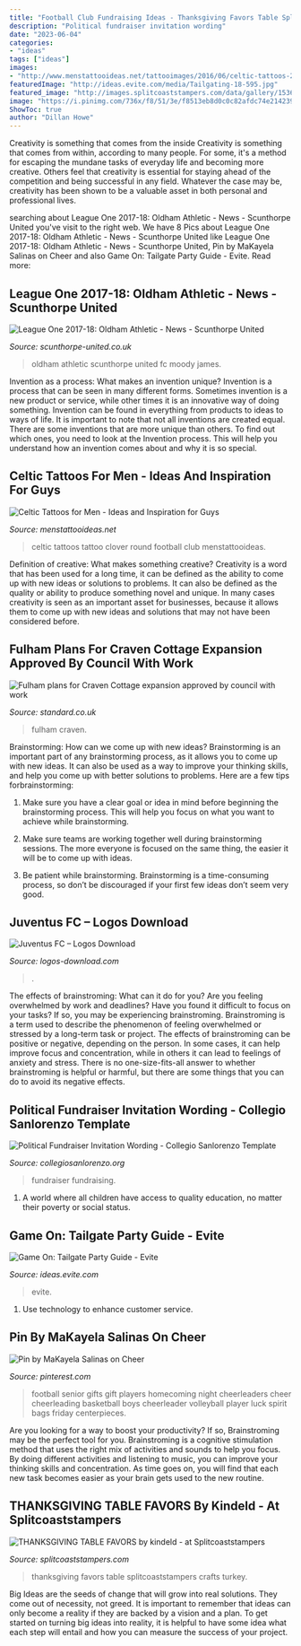 ```yaml
---
title: "Football Club Fundraising Ideas - Thanksgiving Favors Table Splitcoaststampers Crafts Turkey"
description: "Political fundraiser invitation wording"
date: "2023-06-04"
categories:
- "ideas"
tags: ["ideas"]
images:
- "http://www.menstattooideas.net/tattooimages/2016/06/celtic-tattoos-21.jpg"
featuredImage: "http://ideas.evite.com/media/Tailgating-18-595.jpg"
featured_image: "http://images.splitcoaststampers.com/data/gallery/15367/2008/12/07/DSCN0023_by_kindeld.JPG"
image: "https://i.pinimg.com/736x/f8/51/3e/f8513eb8d0c0c82afdc74e214239ccee--senior-night-football-gifts-football-homecoming.jpg"
ShowToc: true
author: "Dillan Howe"
---
```



Creativity is something that comes from the inside
Creativity is something that comes from within, according to many people. For some, it's a method for escaping the mundane tasks of everyday life and becoming more creative. Others feel that creativity is essential for staying ahead of the competition and being successful in any field. Whatever the case may be, creativity has been shown to be a valuable asset in both personal and professional lives.

	

		
searching about League One 2017-18: Oldham Athletic - News - Scunthorpe United you've visit to the right web. We have 8 Pics about League One 2017-18: Oldham Athletic - News - Scunthorpe United like League One 2017-18: Oldham Athletic - News - Scunthorpe United, Pin by MaKayela Salinas on Cheer and also Game On: Tailgate Party Guide - Evite. Read more:
		
    
## League One 2017-18: Oldham Athletic - News - Scunthorpe United

<img loading=lazy src="https://www.scunthorpe-united.co.uk/contentassets/ad7cff23b98f460eae1a84f6d67b5b15/oldham-athletic.jpg" onerror="this.onerror=null;this.src='https://tse3.mm.bing.net/th?id=OIP.3_MBe_tfCtuEGMCMTTyxrQHaEK&amp;pid=15.1';" alt="League One 2017-18: Oldham Athletic - News - Scunthorpe United">

_Source: scunthorpe-united.co.uk_

>oldham athletic scunthorpe united fc moody james. 

	

Invention as a process: What makes an invention unique?
Invention is a process that can be seen in many different forms. Sometimes invention is a new product or service, while other times it is an innovative way of doing something. Invention can be found in everything from products to ideas to ways of life.
It is important to note that not all inventions are created equal. There are some inventions that are more unique than others. To find out which ones, you need to look at the Invention process. This will help you understand how an invention comes about and why it is so special.

    
## Celtic Tattoos For Men - Ideas And Inspiration For Guys

<img loading=lazy src="http://www.menstattooideas.net/tattooimages/2016/06/celtic-tattoos-21.jpg" onerror="this.onerror=null;this.src='https://tse1.mm.bing.net/th?id=OIP.e8wh2mz6GyPfjPo_Ta0lDAHaJ3&amp;pid=15.1';" alt="Celtic Tattoos for Men - Ideas and Inspiration for Guys">

_Source: menstattooideas.net_

>celtic tattoos tattoo clover round football club menstattooideas. 

	

Definition of creative: What makes something creative?
Creativity is a word that has been used for a long time, it can be defined as the ability to come up with new ideas or solutions to problems. It can also be defined as the quality or ability to produce something novel and unique. In many cases creativity is seen as an important asset for businesses, because it allows them to come up with new ideas and solutions that may not have been considered before.

    
## Fulham Plans For Craven Cottage Expansion Approved By Council With Work

<img loading=lazy src="https://www.standard.co.uk/s3fs-public/thumbnails/image/2018/01/18/14/fulhamproject1801b.jpg" onerror="this.onerror=null;this.src='https://tse4.mm.bing.net/th?id=OIP.MFDwlSD6ES6Sqf-l0nZDigHaE8&amp;pid=15.1';" alt="Fulham plans for Craven Cottage expansion approved by council with work">

_Source: standard.co.uk_

>fulham craven. 

	

Brainstorming: How can we come up with new ideas?
Brainstorming is an important part of any brainstorming process, as it allows you to come up with new ideas. It can also be used as a way to improve your thinking skills, and help you come up with better solutions to problems. Here are a few tips forbrainstorming:
1. Make sure you have a clear goal or idea in mind before beginning the brainstorming process. This will help you focus on what you want to achieve while brainstorming.

2. Make sure teams are working together well during brainstorming sessions. The more everyone is focused on the same thing, the easier it will be to come up with ideas.

3. Be patient while brainstorming. Brainstorming is a time-consuming process, so don’t be discouraged if your first few ideas don’t seem very good.

    
## Juventus FC – Logos Download

<img loading=lazy src="https://logos-download.com/wp-content/uploads/2016/05/Juventus_FC_logo_logotype.png" onerror="this.onerror=null;this.src='https://tse3.mm.bing.net/th?id=OIP.aOwM35Z2oFq_XLefuuAFggHaMF&amp;pid=15.1';" alt="Juventus FC – Logos Download">

_Source: logos-download.com_

>. 

	

The effects of brainstroming: What can it do for you?
Are you feeling overwhelmed by work and deadlines? Have you found it difficult to focus on your tasks? If so, you may be experiencing brainstroming. Brainstroming is a term used to describe the phenomenon of feeling overwhelmed or stressed by a long-term task or project. The effects of brainstroming can be positive or negative, depending on the person. In some cases, it can help improve focus and concentration, while in others it can lead to feelings of anxiety and stress. There is no one-size-fits-all answer to whether brainstroming is helpful or harmful, but there are some things that you can do to avoid its negative effects.

    
## Political Fundraiser Invitation Wording - Collegio Sanlorenzo Template

<img loading=lazy src="https://collegiosanlorenzo.org/wp-content/uploads/2019/10/political-fundraiser-invitation-wording-inspirational-republican-party-fundraising-invitation-political-of-political-fundraiser-invitation-wording.jpg" onerror="this.onerror=null;this.src='https://tse1.mm.bing.net/th?id=OIP.FSM6myr281F6eZ8RnlDxewHaKU&amp;pid=15.1';" alt="Political Fundraiser Invitation Wording - Collegio Sanlorenzo Template">

_Source: collegiosanlorenzo.org_

>fundraiser fundraising. 

	

1. A world where all children have access to quality education, no matter their poverty or social status. 

    
## Game On: Tailgate Party Guide - Evite

<img loading=lazy src="http://ideas.evite.com/media/Tailgating-18-595.jpg" onerror="this.onerror=null;this.src='https://tse4.mm.bing.net/th?id=OIP.Hq93vX1Q2_xKhopHe9l3KAHaLH&amp;pid=15.1';" alt="Game On: Tailgate Party Guide - Evite">

_Source: ideas.evite.com_

>evite. 

	

1. Use technology to enhance customer service.

    
## Pin By MaKayela Salinas On Cheer

<img loading=lazy src="https://i.pinimg.com/736x/f8/51/3e/f8513eb8d0c0c82afdc74e214239ccee--senior-night-football-gifts-football-homecoming.jpg" onerror="this.onerror=null;this.src='https://tse1.mm.bing.net/th?id=OIP.LHgiWj94OrjfE5LiSggIXAHaJ6&amp;pid=15.1';" alt="Pin by MaKayela Salinas on Cheer">

_Source: pinterest.com_

>football senior gifts gift players homecoming night cheerleaders cheer cheerleading basketball boys cheerleader volleyball player luck spirit bags friday centerpieces. 

	

Are you looking for a way to boost your productivity? If so, Brainstroming may be the perfect tool for you. Brainstroming is a cognitive stimulation method that uses the right mix of activities and sounds to help you focus. By doing different activities and listening to music, you can improve your thinking skills and concentration. As time goes on, you will find that each new task becomes easier as your brain gets used to the new routine.

    
## THANKSGIVING TABLE FAVORS By Kindeld - At Splitcoaststampers

<img loading=lazy src="http://images.splitcoaststampers.com/data/gallery/15367/2008/12/07/DSCN0023_by_kindeld.JPG" onerror="this.onerror=null;this.src='https://tse2.mm.bing.net/th?id=OIP.b9tuiI3bHQCnb8E-4t5dKAHaFj&amp;pid=15.1';" alt="THANKSGIVING TABLE FAVORS by kindeld - at Splitcoaststampers">

_Source: splitcoaststampers.com_

>thanksgiving favors table splitcoaststampers crafts turkey. 

	

Big Ideas are the seeds of change that will grow into real solutions. They come out of necessity, not greed. It is important to remember that ideas can only become a reality if they are backed by a vision and a plan. To get started on turning big ideas into reality, it is helpful to have some idea what each step will entail and how you can measure the success of your project.

